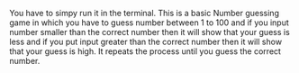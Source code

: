 You have to simpy run it in the terminal.
This is a basic Number guessing game in which you have to guess number between 1 to 100 and if you input number smaller than the correct number then it will show that your guess is less and if you put input greater than the correct number then it will show that your guess is high. 
It repeats the process until you guess the correct number.
